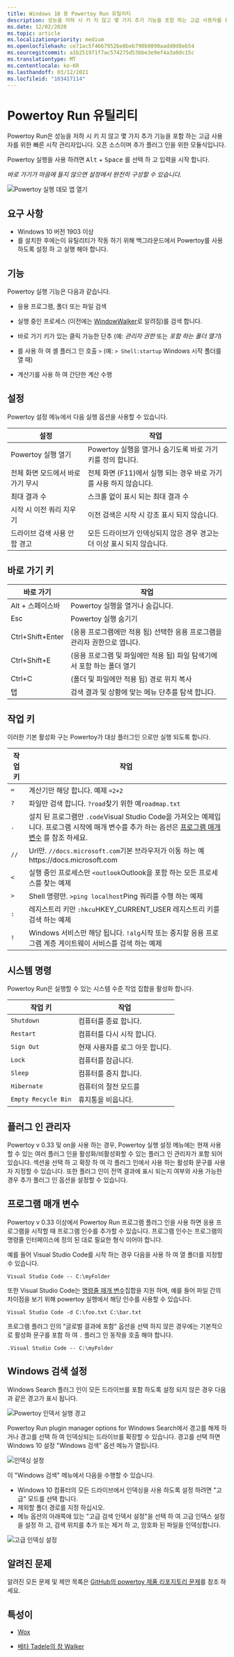 ```yaml
---
title: Windows 10 용 Powertoy Run 유틸리티
description: 성능을 저하 시 키 지 않고 몇 가지 추가 기능을 포함 하는 고급 사용자를 위한 빠른 시작 관리자입니다.
ms.date: 12/02/2020
ms.topic: article
ms.localizationpriority: medium
ms.openlocfilehash: ce71ac5f4667952be8beb790b0890aadd0d8eb54
ms.sourcegitcommit: a1b251971f7ac574275d53bbe3e9ef4a3a9dc15c
ms.translationtype: MT
ms.contentlocale: ko-KR
ms.lasthandoff: 03/12/2021
ms.locfileid: "103417114"
---
```

# <a name="powertoys-run-utility"></a>Powertoy Run 유틸리티

Powertoy Run은 성능을 저하 시 키 지 않고 몇 가지 추가 기능을 포함 하는 고급 사용자를 위한 빠른 시작 관리자입니다. 오픈 소스이며 추가 플러그 인을 위한 모듈식입니다.

Powertoy 실행을 사용 하려면 <kbd>Alt</kbd> + <kbd>Space</kbd> 를 선택 하 고 입력을 시작 합니다.

*바로 가기가 마음에 들지 않으면 설정에서 완전히 구성할 수 있습니다.*

![Powertoy 실행 데모 앱 열기](../images/pt-powerrun-demo.gif)

## <a name="requirements"></a>요구 사항

- Windows 10 버전 1903 이상
- 를 설치한 후에는이 유틸리티가 작동 하기 위해 백그라운드에서 Powertoy를 사용 하도록 설정 하 고 실행 해야 합니다.

## <a name="features"></a>기능

Powertoy 실행 기능은 다음과 같습니다.

- 응용 프로그램, 폴더 또는 파일 검색

- 실행 중인 프로세스 (이전에는 [WindowWalker](https://github.com/betsegaw/windowwalker/)로 알려짐)를 검색 합니다.

- 바로 가기 키가 있는 클릭 가능한 단추 (예: *관리자 권한* 또는 *포함 하는 폴더 열기*)

- 를 사용 하 여 셸 플러그 인 호출 `>`  (예: `> Shell:startup` Windows 시작 폴더를 열 때)

- 계산기를 사용 하 여 간단한 계산 수행

## <a name="settings"></a>설정

Powertoy 설정 메뉴에서 다음 실행 옵션을 사용할 수 있습니다.

  | **설정** |**작업** |
  | --- | --- |
  | Powertoy 실행 열기 | Powertoy 실행을 열거나 숨기도록 바로 가기 키를 정의 합니다. |
  | 전체 화면 모드에서 바로 가기 무시 |  전체 화면 (F11)에서 실행 되는 경우 바로 가기를 사용 하지 않습니다. |
  | 최대 결과 수 |  스크롤 없이 표시 되는 최대 결과 수 |
  | 시작 시 이전 쿼리 지우기 | 이전 검색은 시작 시 강조 표시 되지 않습니다. |
  | 드라이브 검색 사용 안 함 경고 | 모든 드라이브가 인덱싱되지 않은 경우 경고는 더 이상 표시 되지 않습니다. |

## <a name="keyboard-shortcuts"></a>바로 가기 키

  | **바로 가기** | **작업** |
  | --- | --- |
  | Alt + 스페이스바 | Powertoy 실행을 열거나 숨깁니다. |
  | Esc | Powertoy 실행 숨기기 |
  | Ctrl+Shift+Enter | (응용 프로그램에만 적용 됨) 선택한 응용 프로그램을 관리자 권한으로 엽니다. |
  | Ctrl+Shift+E | (응용 프로그램 및 파일에만 적용 됨) 파일 탐색기에서 포함 하는 폴더 열기 |
  | Ctrl+C | (폴더 및 파일에만 적용 됨) 경로 위치 복사 |
  | 탭 | 검색 결과 및 상황에 맞는 메뉴 단추를 탐색 합니다. |

## <a name="action-key"></a>작업 키

이러한 기본 활성화 구는 Powertoy가 대상 플러그인 으로만 실행 되도록 합니다.

  | **작업 키** | **작업** |
  | --- | --- |
  | `=` | 계산기만 해당 합니다. 예제 `=2+2` |
  | `?` | 파일만 검색 합니다. `?road`찾기 위한 예`roadmap.txt` |
  | `.` | 설치 된 프로그램만 `.code`Visual Studio Code을 가져오는 예제입니다. 프로그램 시작에 매개 변수를 추가 하는 옵션은 [프로그램 매개 변수](#program-parameters) 를 참조 하세요. |
  | `//` | Url만. `//docs.microsoft.com`기본 브라우저가 이동 하는 예https://docs.microsoft.com |
  | `<` | 실행 중인 프로세스만 `<outlook`Outlook을 포함 하는 모든 프로세스를 찾는 예제 |
  | `>` | Shell 명령만. `>ping localhost`Ping 쿼리를 수행 하는 예제 |
  | `:` | 레지스트리 키만 `:hkcu`HKEY_CURRENT_USER 레지스트리 키를 검색 하는 예제 |
  | `!` | Windows 서비스만 해당 됩니다. `!alg`시작 또는 중지할 응용 프로그램 계층 게이트웨이 서비스를 검색 하는 예제 |

## <a name="system-commands"></a>시스템 명령

Powertoy Run은 실행할 수 있는 시스템 수준 작업 집합을 활성화 합니다.

  | **작업 키**   |   **작업** |
  | ------------------ | ---------------------------------------------------------------------------------|
  | `Shutdown` | 컴퓨터를 종료 합니다. |
  | `Restart` | 컴퓨터를 다시 시작 합니다. |
  | `Sign Out` | 현재 사용자를 로그 아웃 합니다. |
  | `Lock` | 컴퓨터를 잠급니다. |
  | `Sleep` | 컴퓨터를 중지 합니다. |
  | `Hibernate` | 컴퓨터의 절전 모드를 |
  | `Empty Recycle Bin` | 휴지통을 비웁니다. |

## <a name="plugin-manager"></a>플러그 인 관리자

Powertoy v 0.33 및 on을 사용 하는 경우, Powertoy 실행 설정 메뉴에는 현재 사용할 수 있는 여러 플러그 인을 활성화/비활성화할 수 있는 플러그 인 관리자가 포함 되어 있습니다. 섹션을 선택 하 고 확장 하 여 각 플러그 인에서 사용 하는 활성화 문구를 사용자 지정할 수 있습니다. 또한 플러그 인이 전역 결과에 표시 되는지 여부와 사용 가능한 경우 추가 플러그 인 옵션을 설정할 수 있습니다. 

## <a name="program-parameters"></a>프로그램 매개 변수

Powertoy v 0.33 이상에서 Powertoy Run 프로그램 플러그 인을 사용 하면 응용 프로그램을 시작할 때 프로그램 인수를 추가할 수 있습니다. 프로그램 인수는 프로그램의 명령줄 인터페이스에 정의 된 대로 필요한 형식 이어야 합니다.

예를 들어 Visual Studio Code를 시작 하는 경우 다음을 사용 하 여 열 폴더를 지정할 수 있습니다.

`Visual Studio Code -- C:\myFolder`

또한 Visual Studio Code는 [명령줄 매개 변수](https://code.visualstudio.com/docs/editor/command-line)집합을 지원 하며, 예를 들어 파일 간의 차이점을 보기 위해 powertoy 실행에서 해당 인수를 사용할 수 있습니다.

`Visual Studio Code -d C:\foo.txt C:\bar.txt` 

프로그램 플러그 인의 "글로벌 결과에 포함" 옵션을 선택 하지 않은 경우에는 기본적으로 활성화 문구를 포함 하 여 `.` 플러그 인 동작을 호출 해야 합니다.

`.Visual Studio Code -- C:\myFolder`

## <a name="windows-search-settings"></a>Windows 검색 설정

Windows Search 플러그 인이 모든 드라이브를 포함 하도록 설정 되지 않은 경우 다음과 같은 경고가 표시 됩니다.

![Powertoy 인덱서 실행 경고](../images/pt-run-warning.png)

Powertoy Run plugin manager options for Windows Search에서 경고를 해제 하거나 경고를 선택 하 여 인덱싱되는 드라이브를 확장할 수 있습니다. 경고를 선택 하면 Windows 10 설정 "Windows 검색" 옵션 메뉴가 열립니다.

![인덱싱 설정](../images/pt-run-indexing.png)

이 "Windows 검색" 메뉴에서 다음을 수행할 수 있습니다.

- Windows 10 컴퓨터의 모든 드라이브에서 인덱싱을 사용 하도록 설정 하려면 "고급" 모드를 선택 합니다.
- 제외할 폴더 경로를 지정 하십시오.
- 메뉴 옵션의 아래쪽에 있는 "고급 검색 인덱서 설정"을 선택 하 여 고급 인덱스 설정을 설정 하 고, 검색 위치를 추가 또는 제거 하 고, 암호화 된 파일을 인덱싱합니다.

![고급 인덱싱 설정](../images/pt-run-indexing-advanced.png)

## <a name="known-issues"></a>알려진 문제

알려진 모든 문제 및 제안 목록은 [GitHub의 powertoy 제품 리포지토리 문제](https://github.com/microsoft/PowerToys/issues?q=is%3Aopen+is%3Aissue+label%3AProduct-Launcher)를 참조 하세요.

## <a name="attribution"></a>특성이

- [Wox](https://github.com/Wox-launcher/Wox/)

- [베타 Tadele의 창 Walker](https://github.com/betsegaw/windowwalker)
